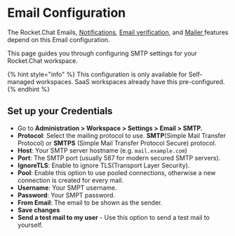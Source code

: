 # Email Configuration

The Rocket.Chat Emails, [Notifications](../../../../setup-and-configure/advanced-workspace-management/notifications.md), [Email verification](../../../../setup-and-configure/advanced-workspace-management/notifications.md#emails), and [Mailer ](../../mailer.md)features depend on this Email configuration.

This page guides you through configuring SMTP settings for your Rocket.Chat workspace.

{% hint style="info" %}
This configuration is only available for Self-managed workspaces. SaaS workspaces already have this pre-configured.
{% endhint %}

## Set up your Credentials

* Go to **Administration > Workspace > Settings > Email > SMTP.**
* **Protocol**: Select the mailing protocol to use. **SMTP**(Simple Mail Transfer Protocol) or **SMTPS** (Simple Mail Transfer Protocol Secure) protocol.
* **Host**: Your SMTP server hostname (e.g. `mail.example.com`)
* **Port**: The SMTP port (usually 587 for modern secured SMTP servers).
* **IgnoreTLS**: Enable to ignore TLS(Transport Layer Security).
* **Pool**: Enable this option to use pooled connections, otherwise a new connection is created for every mail.
* **Username**: Your SMPT username.
* **Password**: Your SMPT password.
* **From Email**: The email to be shown as the sender.
* **Save changes**
* **Send a test mail to my user** - Use this option to send a test mail to yourself.
